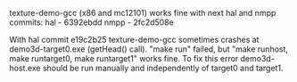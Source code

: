 texture-demo-gcc (x86 and mc12101) works fine with next hal and nmpp commits:
hal - 6392ebdd
nmpp - 2fc2d508e

With hal commit e19c2b25 texture-demo-gcc sometimes crashes at demo3d-target0.exe (getHead() call). "make run" failed, but "make runhost, make runtarget0, make runtarget1" works fine. To fix this error demo3d-host.exe should be run manually and independently of target0 and target1.

